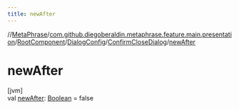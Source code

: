 ```yaml
---
title: newAfter
---
```

//[MetaPhrase](../../../../../index.html)/[com.github.diegoberaldin.metaphrase.feature.main.presentation](../../../index.html)/[RootComponent](../../index.html)/[DialogConfig](../index.html)/[ConfirmCloseDialog](index.html)/[newAfter](new-after.html)



# newAfter



[jvm]\
val [newAfter](new-after.html): [Boolean](https://kotlinlang.org/api/latest/jvm/stdlib/kotlin/-boolean/index.html) = false




